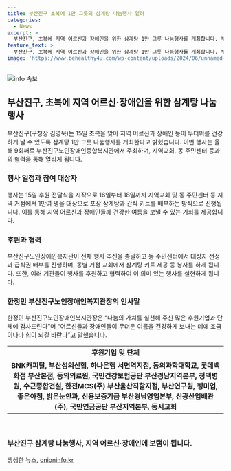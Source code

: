 ```yaml
---
title: 부산진구 초복에 1만 그릇의 삼계탕 나눔행사 열려
categories:
  - News
excerpt: >
  부산진구, 초복에 지역 어르신과 장애인을 위한 삼계탕 1만 그릇 나눔행사를 개최합니다. 부산진구노인장애인종합복지관이 주최하며, 지역교회, 동 주민센터와 연계해 15일부터 18일까지 열립니다. 총 1만여 명을 대상으로 포장된 삼계탕과 간식 키트를 배부하며, 다수의 기관이 후원에 동참합니다. 부산진구노인장애인복지관장은 후원에 감사를 표하며, 어르신과 장애인들이 건강하게 여름을 보낼 수 있기를 바란다고 전했습니다. (단어 수: 105)
feature_text: >
  부산진구, 초복에 지역 어르신과 장애인을 위한 삼계탕 1만 그릇 나눔행사를 개최합니다. 부산진구노인장애인종합복지관이 주최하며, 지역교회, 동 주민센터와 연계해 15일부터 18일까지 열립니다. 총 1만여 명을 대상으로 포장된 삼계탕과 간식 키트를 배부하며, 다수의 기관이 후원에 동참합니다. 부산진구노인장애인복지관장은 후원에 감사를 표하며, 어르신과 장애인들이 건강하게 여름을 보낼 수 있기를 바란다고 전했습니다. (단어 수: 105)
image: 'https://www.behealthy4u.com/wp-content/uploads/2024/06/unnamed-file.png'
---
```


<p><img src="https://www.behealthy4u.com/wp-content/uploads/2024/06/unnamed-file.png" alt="info 속보" /></p>

<h2 data-ke-size="size26">부산진구, 초복에 지역 어르신·장애인을 위한 삼계탕 나눔행사</h2>

<p data-ke-size="size16">부산진구(구청장 김영욱)는 15일 초복을 맞아 지역 어르신과 장애인 등이 무더위를 건강하게 날 수 있도록 삼계탕 1만 그릇 나눔행사를 개최한다고 밝혔습니다. 이번 행사는 올해 9회째로 부산진구노인장애인종합복지관에서 주최하며, 지역교회, 동 주민센터 등과의 협력을 통해 열리게 됩니다.</p>

<h3>행사 일정과 참여 대상자</h3>

<p data-ke-size="size16">행사는 15일 후원 전달식을 시작으로 16일부터 18일까지 지역교회 및 동 주민센터 등 지역 거점에서 1만여 명을 대상으로 포장 삼계탕과 간식 키트를 배부하는 방식으로 진행됩니다. 이를 통해 지역 어르신과 장애인들께 건강한 여름을 보낼 수 있는 기회를 제공합니다.</p>

<h3>후원과 협력</h3>

<p data-ke-size="size16">부산진구노인장애인복지관이 전체 행사 추진을 총괄하고 동 주민센터에서 대상자 선정과 급식권 배부를 진행하며, 동별 거점 교회에서 삼계탕 키트 제공 등 봉사를 하게 됩니다. 또한, 여러 기관들이 행사를 후원하고 협력하여 이 의미 있는 행사를 실현하게 됩니다.</p>

<h3>한정민 부산진구노인장애인복지관장의 인사말</h3>

<p data-ke-size="size16">한정민 부산진구노인장애인복지관장은 “나눔의 가치를 실천해 주신 많은 후원기업과 단체에 감사드린다”며 “어르신들과 장애인들이 무더운 여름을 건강하게 보내는 데에 조금이나마 힘이 되길 바란다”고 말했습니다.</p>

<table>
    <tr>
        <td style="text-align: center; height: 17px;"><b>후원기업 및 단체</b></td>
    </tr>
    <tr>
        <td style="text-align: center; height: 17px;"><b>BNK캐피탈, 부산성의신협, 하나은행 서면역지점, 동의과학대학교, 롯데백화점 부산본점, 동의의료원, 국민건강보험공단 부산경남지역본부, 청맥병원, 수근종합건설, 한전MCS(주) 부산울산직할지점, 부산연구원, 펭미업, 좋은아침, 밝은눈안과, 신용보증기금 부산경남영업본부, 신광산업배관(주), 국민연금공단 부산지역본부, 동서교회</b></td>
    </tr>
</table>

<p data-ke-size="size16">&nbsp;</p>

<h3>부산진구 삼계탕 나눔행사, 지역 어르신·장애인에 보탬이 됩니다.</h3>
생생한 뉴스, <a href="https://onioninfo.kr" rel="dofollow">onioninfo.kr</a>


